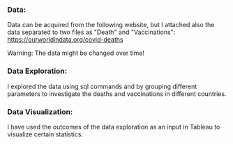 ### Data:

Data can be acquired from the following website, but I attached also the data separated to two files as "Death" and "Vaccinations":
https://ourworldindata.org/covid-deaths

Warning: The data might be changed over time!

### Data Exploration:

I explored the data using sql commands and by grouping different parameters to investigate the deaths and vaccinations in different countries.


### Data Visualization:

I have used the outcomes of the data exploration as an input in Tableau to visualize certain statistics.
